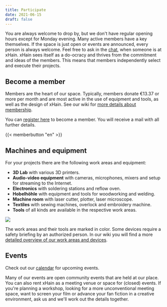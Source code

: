 ```yaml
---
title: Participate
date: 2021-06-15
draft: false
---
```


You are always welcome to drop by, but we don't have regular opening hours except for Monday evening. Many active members have a key themselves. If the space is just open or events are announced, every person is always welcome. Feel free to ask in the <a href="https://chat.x-hain.de">chat</a>, when someone is at xHain.
xHain sees itself as a do-ocracy and thrives from the commitment and ideas of the members. This means that members independently select and execute their projects.

## Become a member

Members are the heart of our space. Typically, members donate €13.37 or more per month and are most active in the use of equipment and tools, as well as the design of xHain. See our wiki for <a href="https://wiki.x-hain.de/de/HowTo_xhain/members">more details about membership</a>.

You can <a href="https://login.x-hain.de/if/flow/xhain-member-enrollment/">register here</a> to become a member. You will receive a mail with all further details.

{{< memberbutton "en" >}}

## Machines and equipment

For your projects there are the following work areas and equipment:

- **3D Lab** with various 3D printers.
- **Audio-video equipment** with cameras, microphones, mixers and setup for streaming to the Internet.
- **Electronics** with soldering stations and reflow oven.
- **Hobelhöhle** with equipment and tools for woodworking and welding.
- **Machine room** with laser cutter, plotter, laser microscope.
- **Textiles** with sewing machines, overlock and embroidery machine.
- **Tools** of all kinds are available in the respective work areas.

![](/images/space-map.png)

The work areas and their tools are marked in color. Some devices require a safety briefing by an authorized person. In our wiki you will find a more <a href="https://wiki.x-hain.de/en/Branches">detailed overview of our work areas and devices</a>.

## Events

Check out our <a href="/en/calendar">calendar</a> for upcoming events.

Many of our events are open community events that are held at our place. You can also rent xHain as a meeting venue or space for (closed) events. If you're planning a workshop, looking for a more unconventional meeting space, want to screen your film or advance your fan fiction in a creative environment, ask us and we'll work out the details together.
